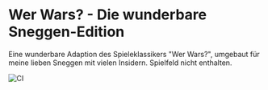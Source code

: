 # Wer Wars? - Die wunderbare Sneggen-Edition

Eine wunderbare Adaption des Spieleklassikers "Wer Wars?", umgebaut für meine lieben Sneggen mit vielen Insidern.
Spielfeld nicht enthalten.
 

![CI](https://github.com/Sparkobbable/WerWars-SneggenEdition/actions/workflows/master_werwars-sneggenedition.yml/badge.svg)
